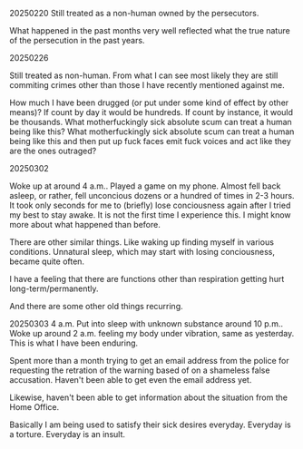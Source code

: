 20250220
Still treated as a non-human owned by the persecutors.

What happened in the past months very well reflected what the true nature of the persecution in the past years.



20250226

Still treated as non-human.
From what I can see most likely they are still commiting crimes other than those I have recently mentioned against me.

How much I have been drugged (or put under some kind of effect by other means)?
If count by day it would be hundreds. If count by instance, it would be thousands.
What motherfuckingly sick absolute scum can treat a human being like this?
What motherfuckingly sick absolute scum can treat a human being like this and then put up fuck faces emit fuck voices and act like they are the ones outraged?



20250302

Woke up at around 4 a.m.. Played a game on my phone. Almost fell back asleep, or rather, fell unconcious dozens or a hundred of times in 2-3 hours. It took only seconds for me to (briefly) lose conciousness again after I tried my best to stay awake. It is not the first time I experience this. I might know more about what happened than before.

There are other similar things. Like waking up finding myself in various conditions.
Unnatural sleep, which may start with losing conciousness, became quite often.

I have a feeling that there are functions other than respiration getting hurt long-term/permanently.

And there are some other old things recurring.



20250303 4 a.m.
Put into sleep with unknown substance around 10 p.m.. Woke up around 2 a.m. feeling my body under vibration, same as yesterday. This is what I have been enduring.

Spent more than a month trying to get an email address from the police for requesting the retration of the warning based of on a shameless false accusation. Haven't been able to get even the email address yet.

Likewise, haven't been able to get information about the situation from the Home Office.

Basically I am being used to satisfy their sick desires everyday. Everyday is a torture. Everyday is an insult.
